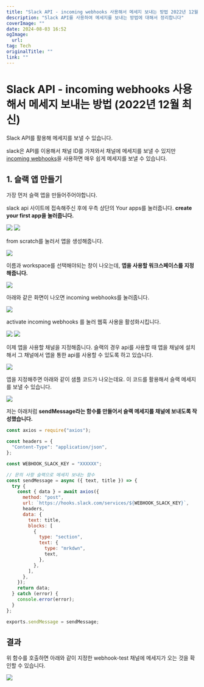 ```yaml
---
title: "Slack API - incoming webhooks 사용해서 메세지 보내는 방법 2022년 12월 최신"
description: "Slack API를 사용하여 메세지를 보내는 방법에 대해서 정리합니다"
coverImage: ""
date: 2024-08-03 16:52
ogImage: 
  url: 
tag: Tech
originalTitle: ""
link: ""
---
```




# Slack API - incoming webhooks 사용해서 메세지 보내는 방법 (2022년 12월 최신)

Slack API를 활용해 메세지를 보낼 수 있습니다.

slack은 API를 이용해서 채널 ID를 가져와서 채널에 메세지를 보낼 수 있지만
[incoming webhooks](https://api.slack.com/messaging/webhooks)을 사용하면 매우 쉽게 메세지를 보낼 수 있습니다.

## 1. 슬랙 앱 만들기

가장 먼저 슬랙 앱을 만들어주어야합니다.

slack api 사이트에 접속해주신 후에 우측 상단의 Your apps를 눌러줍니다.
**create your first app을 눌러줍니다.**



<div class="content-ad"></div>

<img src="./img/2022-12-19-Slack-API-사용법-2022최신-1.png"  />

<img src="./img/2022-12-19-Slack-API-사용법-2022최신-2.png"  />

from scratch를 눌러서 앱을 생성해줍니다.



<div class="content-ad"></div>

<img src="./img/2022-12-19-Slack-API-사용법-2022최신-3.png"  />

이름과 workspace를 선택해야되는 창이 나오는데, **앱을 사용할 워크스페이스를 지정해줍니다.**

<img src="./img/2022-12-19-Slack-API-사용법-2022최신-4.png"  />

아래와 같은 화면이 나오면 incoming webhooks를 눌러줍니다.

<img src="./img/2022-12-19-Slack-API-사용법-2022최신-5.png"  />

activate incoming webhooks 를 눌러 웹훅 사용을 활성화시킵니다.

<img src="./img/2022-12-19-Slack-API-사용법-2022최신-6.png"  />

<img src="./img/2022-12-19-Slack-API-사용법-2022최신-7.png"  />

이제 앱을 사용할 채널을 지정해줍니다. 슬랙의 경우 api를 사용할 때 앱을 채널에 설치해서
그 채널에서 앱을 통한 api를 사용할 수 있도록 하고 있습니다.

<img src="./img/2022-12-19-Slack-API-사용법-2022최신-8.png"  />

앱을 지정해주면 아래와 같이 샘플 코드가 나오는데요. 이 코드를 활용해서 슬랙 메세지를 보낼 수 있습니다.

<img src="./img/2022-12-19-Slack-API-사용법-2022최신-9.png"  />

저는 아래처럼 **sendMessage라는 함수를 만들어서 슬랙 메세지를 채널에 보내도록 작성했습니다.**



<div class="content-ad"></div>

```js
const axios = require("axios");

const headers = {
  "Content-Type": "application/json",
};

const WEBHOOK_SLACK_KEY = "XXXXXX";

// 문의 사항 슬랙으로 메세지 보내는 함수
const sendMessage = async ({ text, title }) => {
  try {
    const { data } = await axios({
      method: "post",
      url: `https://hooks.slack.com/services/${WEBHOOK_SLACK_KEY}`,
      headers,
      data: {
        text: title,
        blocks: [
          {
            type: "section",
            text: {
              type: "mrkdwn",
              text,
            },
          },
        ],
      },
    });
    return data;
  } catch (error) {
    console.error(error);
  }
};

exports.sendMessage = sendMessage;
```

## 결과

위 함수를 호출하면 아래와 같이 지정한 webhook-test 채널에 메세지가 오는 것을 확인할 수 있습니다.

<img src="./img/12022-12-19-Slack-API-사용법-2022최신-1.png"  />
